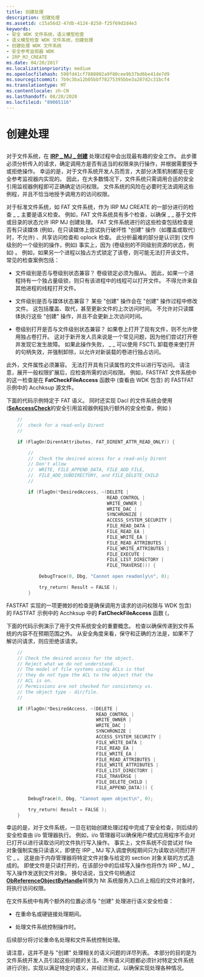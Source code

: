 ```yaml
---
title: 创建处理
description: 创建处理
ms.assetid: c15a56d2-47db-4124-8250-f25f69d2d4e3
keywords:
- 安全 WDK 文件系统，语义模型检查
- 语义模型检查 WDK 文件系统，创建处理
- 创建处理 WDK 文件系统
- 安全参考监视器 WDK
- IRP_MJ_CREATE
ms.date: 04/20/2017
ms.localizationpriority: medium
ms.openlocfilehash: 598fd41cf7888802a9f80cee9b37bd6be41de7d9
ms.sourcegitcommit: 7b9c3ba12b05bbf78275395bbe3a287d2c31bcf4
ms.translationtype: MT
ms.contentlocale: zh-CN
ms.lasthandoff: 08/28/2020
ms.locfileid: "89065116"
---
```

# <a name="create-processing"></a>创建处理


## <span id="ddk_create_processing_if"></span><span id="DDK_CREATE_PROCESSING_IF"></span>


对于文件系统，在 [**IRP \_ MJ \_ 创建**](./irp-mj-create.md) 处理过程中会出现最有趣的安全工作。 此步骤必须分析传入的请求，确定调用方是否有适当的权限来执行操作，并根据需要授予或拒绝操作。 幸运的是，对于文件系统开发人员而言，大部分决策机制都是在安全参考监视器内实现的。 因此，在大多数情况下，文件系统只需调用合适的安全引用监视器例程即可正确确定访问权限。 文件系统的风险在必要时无法调用这些例程，并且不恰当地授予调用方的访问权限。

对于标准文件系统，如 FAT 文件系统，作为 IRP MJ CREATE 的一部分进行的检查 \_ \_ 主要是语义检查。 例如，FAT 文件系统具有多个检查，以确保 \_ \_ 基于文件或目录的状态允许 IRP MJ 创建处理。 FAT 文件系统进行的这些检查包括检查是否有只读媒体 (例如，在只读媒体上尝试执行破坏性 "创建" 操作（如覆盖或取代）时，不允许) 、共享访问检查和 oplock 检查。 此分析最难的部分是认识到 (文件级别的一个级别的操作，例如) 事实上，因为 (卷级别的不同级别资源的状态，例如) 。 例如，如果另一个进程以独占方式锁定了该卷，则可能无法打开该文件。 常见的检查案例包括：

-   文件级别是否与卷级别状态兼容？ 卷级锁定必须为服从。 因此，如果一个进程持有一个独占量级锁，则只有该进程中的线程可以打开文件。 不得允许来自其他进程的线程打开文件。

-   文件级别是否与媒体状态兼容？ 某些 "创建" 操作会在 "创建" 操作过程中修改文件。 这包括覆盖、取代，甚至更新文件的上次访问时间。 不允许对只读媒体执行这些 "创建" 操作，并且不会更新上次访问时间。

-   卷级别打开是否与文件级别状态兼容？ 如果卷上打开了现有文件，则不允许使用独占卷打开。 这对于新开发人员来说是一个常见问题，因为他们尝试打开卷并发现它发生故障。 如果此操作失败， \_ \_ 可以使用 FSCTL 卸载卷来使打开的句柄失效，并强制卸除，以允许对新装载的卷进行独占访问。

此外，文件属性必须兼容。 无法打开具有只读属性的文件以进行写访问。 请注意，展开一般权限扩展后，应检查所需的访问权限。 例如，FASTFAT 文件系统中的这一检查是在 **FatCheckFileAccess** 函数中 (查看由 WDK 包含) 的 FASTFAT 示例中的 Acchksup 源文件。

下面的代码示例特定于 FAT 语义。 同时还实现 Dacl 的文件系统会使用 ([**SeAccessCheck**](/windows-hardware/drivers/ddi/wdm/nf-wdm-seaccesscheck)的安全引用监视器例程执行额外的安全检查，例如 ) 

```cpp
    //
    //  check for a read-only Dirent
    //

    if (FlagOn(DirentAttributes, FAT_DIRENT_ATTR_READ_ONLY)) {

        //
        //  Check the desired access for a read-only Dirent
        // Don't allow 
        //  WRITE, FILE_APPEND_DATA, FILE_ADD_FILE,
        //  FILE_ADD_SUBDIRECTORY, and FILE_DELETE_CHILD
        //

        if (FlagOn(*DesiredAccess, ~(DELETE |
                                     READ_CONTROL |
                                     WRITE_OWNER |
                                     WRITE_DAC |
                                     SYNCHRONIZE |
                                     ACCESS_SYSTEM_SECURITY |
                                     FILE_READ_DATA |
                                     FILE_READ_EA |
                                     FILE_WRITE_EA |
                                     FILE_READ_ATTRIBUTES |
                                     FILE_WRITE_ATTRIBUTES |
                                     FILE_EXECUTE |
                                     FILE_LIST_DIRECTORY |
                                     FILE_TRAVERSE))) {

            DebugTrace(0, Dbg, "Cannot open readonly\n", 0);

            try_return( Result = FALSE );
        }
```

FASTFAT 实现的一项更微妙的检查是确保调用方请求的访问权限与 WDK 包含) 的 FASTFAT 示例中的 Acchksup 中的 **FatCheckFileAccess** 函数 (，

下面的代码示例演示了用于文件系统安全的重要概念。 检查以确保传递到文件系统的内容不在预期范围之外。 从安全角度来看，保守和正确的方法是，如果不了解访问请求，则应拒绝该请求。

```cpp
    //
    // Check the desired access for the object. 
    // Reject what we do not understand.
    // The model of file systems using ACLs is that
    // they do not type the ACL to the object that the 
    // ACL is on. 
    // Permissions are not checked for consistency vs.
    // the object type - dir/file.
    //

    if (FlagOn(*DesiredAccess, ~(DELETE |
                                 READ_CONTROL |
                                 WRITE_OWNER |
                                 WRITE_DAC |
                                 SYNCHRONIZE |
                                 ACCESS_SYSTEM_SECURITY |
                                 FILE_WRITE_DATA |
                                 FILE_READ_EA |
                                 FILE_WRITE_EA |
                                 FILE_READ_ATTRIBUTES |
                                 FILE_WRITE_ATTRIBUTES |
                                 FILE_LIST_DIRECTORY |
                                 FILE_TRAVERSE |
                                 FILE_DELETE_CHILD |
                                 FILE_APPEND_DATA))) {

        DebugTrace(0, Dbg, "Cannot open object\n", 0);

        try_return( Result = FALSE );
    }
```

幸运的是，对于文件系统，一旦在初始创建处理过程中完成了安全检查，则后续的安全检查由 i/o 管理器执行。 例如，i/o 管理器可以确保用户模式应用程序不会对已打开以进行读取访问的文件执行写入操作。 事实上，文件系统不应尝试对 file 对象强制实施只读语义，即使在 IRP \_ MJ 写入调度例程期间只为读取访问而打开它 \_ 。 这是由于内存管理器将特定文件对象与给定的 section 对象关联的方式造成的。 即使文件是只读打开的，在该部分中的后续写入操作也将作为 IRP \_ MJ \_ 写入操作发送到文件对象。 换句话说，当文件句柄通过 [**ObReferenceObjectByHandle**](/windows-hardware/drivers/ddi/wdm/nf-wdm-obreferenceobjectbyhandle)转换为 Nt 系统服务入口点上相应的文件对象时，将执行访问权限。

在文件系统中有两个额外的位置必须与 "创建" 处理进行语义安全检查：

-   在重命名或硬链接处理期间。

-   处理文件系统控制操作时。

后续部分将讨论重命名处理和文件系统控制处理。

请注意，这并不是与 "创建" 处理相关的语义问题的详尽列表。 本部分的目的是为文件系统开发人员引起这些问题的关注。 所有语义问题都必须针对特定文件系统进行识别，实现以满足特定的语义，并经过测试，以确保实现处理各种情况。

 

